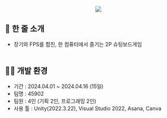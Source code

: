 <div align="center"><img src="https://github.com/user-attachments/assets/eef2731f-2701-4507-893b-d50fa948affe" /></div>  

## 📝 한 줄 소개
- 장기와 FPS를 합친, 한 컴퓨터에서 즐기는 2P 슈팅보드게임
<br/> <br/>  

## 👨‍💻 개발 환경
- 기간 : 2024.04.01 ~ 2024.04.16 (15일)
- 팀명 : 45902
- 팀원 : 4인 (기획 2인, 프로그래밍 2인)
- 사용 툴 : Unity(2022.3.22), Visual Studio 2022, Asana, Canva
<br/> <br/> 
